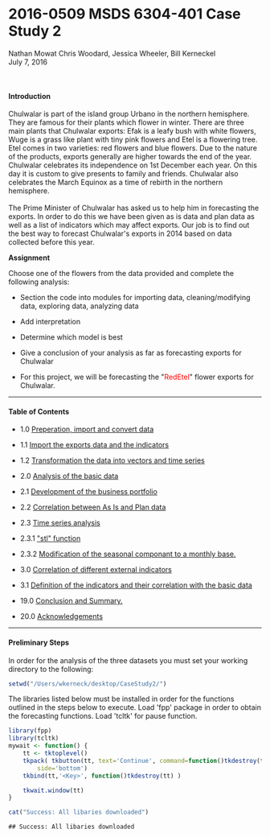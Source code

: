 # 2016-0509 MSDS 6304-401 Case Study 2
Nathan Mowat Chris Woodard, Jessica Wheeler, Bill Kerneckel  
July 7, 2016  

<br>

#### Introduction


Chulwalar is part of the island group Urbano in the northern hemisphere. They 
are famous for their plants which flower in winter. There are three main plants
that Chulwalar exports: Efak is a leafy bush with white flowers, Wuge is a grass 
like plant with tiny pink flowers and Etel is a flowering tree. Etel comes in 
two varieties: red flowers and blue flowers. Due to the nature of the products,
exports generally are higher towards the end of the year. 
Chulwalar celebrates its independence on 1st December each year. On this day it
is custom to give presents to family and friends. Chulwalar also celebrates the 
March Equinox as a time of rebirth in the northern hemisphere. 
<br>
<br>
The Prime Minister of Chulwalar has asked us to help him in forecasting the 
exports. In order to do this we have been given as is data and plan data as well
as a list of indicators which may affect exports. Our job is to find out the best
way to forecast Chulwalar's exports in 2014 based on data collected before this year.

<strong>Assignment</strong>

Choose one of the flowers from the data provided and complete the following analysis:

- Section the code into modules for importing data, cleaning/modifying data, exploring data, analyzing data

- Add interpretation

- Determine which model is best

- Give a conclusion of your analysis as far as forecasting exports for Chulwalar

- For this project, we will be forecasting the "<font color="red">RedEtel</font>" flower exports for Chulwalar. 

****************************

#### Table of Contents

* 1.0   [Preperation, import and convert data](https://github.com/wkerneck/CaseStudy2/blob/master/analysis/data/1.md)
* 1.1   [Import the exports data and the indicators](https://github.com/wkerneck/CaseStudy2/blob/master/analysis/data/1.md)
* 1.2   [Transformation the data into vectors and time series](https://github.com/wkerneck/CaseStudy2/blob/master/analysis/data/1.md)

* 2.0   [Analysis of the basic data](https://github.com/wkerneck/CaseStudy2/blob/master/analysis/data/2.md) 
* 2.1   [Development of the business portfolio](https://github.com/wkerneck/CaseStudy2/blob/master/analysis/data/2.md)
* 2.2   [Correlation between As Is and Plan data](https://github.com/wkerneck/CaseStudy2/blob/master/analysis/data/2.md)
* 2.3   [Time series analysis](https://github.com/wkerneck/CaseStudy2/blob/master/analysis/data/2.md)
* 2.3.1 ["stl" function](https://github.com/wkerneck/CaseStudy2/blob/master/analysis/data/2.md)
* 2.3.2 [Modification of the seasonal componant to a monthly base.](https://github.com/wkerneck/CaseStudy2/blob/master/analysis/data/2.md)

* 3.0 [Correlation of different external indicators](https://github.com/wkerneck/CaseStudy2/blob/master/analysis/data/3.md)
* 3.1 [Definition of the indicators and their correlation with the basic data](https://github.com/wkerneck/CaseStudy2/blob/master/analysis/data/3.md)
  
* 19.0  [Conclusion and Summary.](#id-section19) 
* 20.0  [Acknowledgements](#id-section20) 

****************************


#### Preliminary Steps

In order for the analysis of the three datasets you must set your working directory to the following:


```r
setwd("/Users/wkerneck/desktop/CaseStudy2/")
```

The libraries listed below must be installed in order for the functions outlined in the steps below to execute. Load 'fpp' package in order to obtain the forecasting functions. Load 'tcltk' for pause function.


```r
library(fpp)
library(tcltk)
mywait <- function() {
    tt <- tktoplevel()
    tkpack( tkbutton(tt, text='Continue', command=function()tkdestroy(tt)),
        side='bottom')
    tkbind(tt,'<Key>', function()tkdestroy(tt) )

    tkwait.window(tt)
}

cat("Success: All libaries downloaded")
```

```
## Success: All libaries downloaded
```


